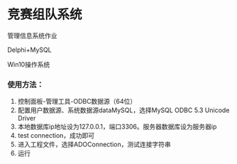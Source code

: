 # 竞赛组队系统
管理信息系统作业

Delphi+MySQL

Win10操作系统

### 使用方法：
1. 控制面板-管理工具-ODBC数据源（64位）
2. 配置用户数据源、系统数据源dataMySQL，选择MySQL ODBC 5.3 Unicode Driver
3. 本地数据库ip地址设为127.0.0.1，端口3306。服务器数据库设为服务器ip
4. test connection，成功即可
5. 进入工程文件，选择ADOConnection，测试连接字符串
6. 运行

